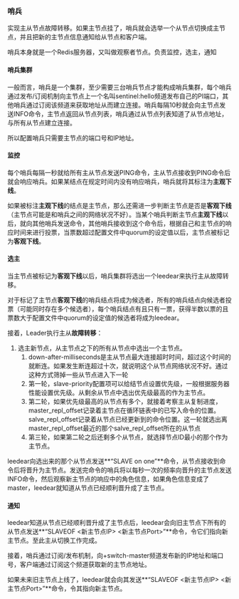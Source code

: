 ### 哨兵

实现主从节点故障转移。如果主节点挂了，哨兵就会选举一个从节点切换成主节点，并且把新的主节点信息通知给从节点和客户端。

哨兵本身就是一个Redis服务器，又叫做观察者节点。负责监控，选主，通知

#### 哨兵集群

一般而言，哨兵是一个集群，至少需要三台哨兵节点才能构成哨兵集群，每个哨兵通过发布/订阅机制向主节点上一个名叫sentinel:hello频道发布自己的PI端口，其他哨兵通过订阅该频道来获取地址从而建立连接。哨兵每隔10秒就会向主节点发送INFO命令，主节点返回从节点列表，哨兵通过从节点列表知道了从节点地址，与所有从节点建立连接。

所以配置哨兵只需要主节点的端口号和IP地址。

#### 监控

每个哨兵每隔一秒就给所有主从节点发送PING命令，主从节点接收到PING命令后就会响应哨兵。如果某结点在规定时间内没有响应哨兵，哨兵就将其标注为**主观下线**。

如果被标注**主观下线**的结点是主节点，那么还需进一步判断主节点是否是**客观下线**（主节点可能是和哨兵之间的网络状况不好）。当某个哨兵判断主节点**主观下线**以后，就向其他哨兵发送命令，其他哨兵接收到这个命令后，根据自己和主节点的响应时间来进行投票，当票数超过配置文件中quorum的设定值以后，主节点被标记为**客观下线**。

#### 选主

当主节点被标记为**客观下线**以后，哨兵集群将选出一个leedear来执行主从故障转移。

对于标记了主节点**客观下线**的哨兵结点将成为候选者，所有的哨兵结点向候选者投票（可能同时存在多个候选者），每个哨兵结点有且只有一票，获得半数以票的且票数大于配置文件中quorum的设定值的候选者将成为leedear。

接着，Leader执行主从**故障转移**：

1. 选主新节点，从主节点之下的所有从节点中选出一个主节点。
   1. down-after-milliseconds是主从节点最大连接超时时间，超过这个时间的就断连。如果发生断连超过十次，就说明这个从节点网络状况不好。通过这种方式筛掉一些从节点进入下一轮
   2. 第一轮，slave-priority配置项可以给结节点设置优先级，一般根据服务器性能设置优先级。从剩余从节点中选出优先级最高的作为主节点。
   3. 第二轮，如果优先级最高的从节点有多个，就接着考察主从复制进度，master_repl_offset记录着主节点在循环链表中的已写入命令的位置。salve_repl_offset记录着从节点已经更新到的命令位置。这一轮就选出离master_repl_offset最近的那个salve_repl_offset所在的从节点
   4. 第三轮，如果第二轮之后还剩多个从节点，就选择节点ID最小的那个作为主节点。

leedear向选出来的那个从节点发送**“SLAVE on one”**命令，从节点接收到命令后将晋升为主节点。发送完命令的哨兵将以每秒一次的频率向晋升的主节点发送INFO命令，然后观察新主节点的响应中的角色信息，如果角色信息变成了master，leedear就知道从节点已经顺利晋升成了主节点。

#### 通知

leedear知道从节点已经顺利晋升成了主节点后，leedear会向旧主节点下所有的从节点发送**“SLAVEOF <新主节点IP> <新主节点Port>”**命令，令它们指向新主节点。至此主从切换工作完成。

接着，哨兵通过订阅/发布机制，向+switch-master频道发布新的IP地址和端口号，客户端通过订阅这个频道获取新的主节点地址。

如果未来旧主节点上线了，leedear就会向其发送**“SLAVEOF <新主节点IP> <新主节点Port>”**命令，令其指向新主节点。